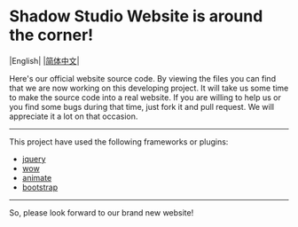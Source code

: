 # Shadow Studio Website is around the corner!

|English| |[简体中文](readme-cn.md)|

Here's our official website source code. By viewing the files you can find that we are now working on this developing project. It will take us some time to make the source code into a real website. If you are willing to help us or you find some bugs during that time, just fork it and pull request. We will appreciate it a lot on that occasion.

------
This project have used the following frameworks or plugins:
* [jquery](https://www.jquery.com)
* [wow](https://www.delac.io/WOW/)
* [animate](https://daneden.github.io/animate.css/)
* [bootstrap](https://getbootstrap.com)
-------

So, please look forward to our brand new website!



